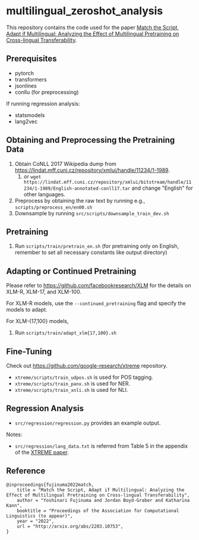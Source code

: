 # multilingual_zeroshot_analysis
This repository contains the code used for the paper [Match the Script, Adapt if Multilingual: Analyzing the Effect of Multilingual Pretraining on Cross-lingual Transferability](http://arxiv.org/abs/2203.10753).

## Prerequisites
* pytorch
* transformers
* jsonlines
* conllu (for preprocessing)

If running regression analysis:
* statsmodels
* lang2vec

## Obtaining and Preprocessing the Pretraining Data
1. Obtain CoNLL 2017 Wikipedia dump from https://lindat.mff.cuni.cz/repository/xmlui/handle/11234/1-1989. 
   1. or `wget https://lindat.mff.cuni.cz/repository/xmlui/bitstream/handle/11234/1-1989/English-annotated-conll17.tar` and change "English" for other languages.
2. Preprocess by obtaining the raw text by running e.g., `scripts/preprocess_en/en00.sh`
3. Downsample by running `src/scripts/downsample_train_dev.sh`

## Pretraining
1. Run `scripts/train/pretrain_en.sh` (for pretraining only on English, remember to set all necessary constants like output directory)

## Adapting or Continued Pretraining
Please refer to https://github.com/facebookresearch/XLM for the details on XLM-R, XLM-17, and XLM-100.

For XLM-R models, use the `--continued_pretraining` flag and specify the models to adapt.

For XLM-{17,100} models,
1. Run `scripts/train/adapt_xlm{17,100}.sh` 

## Fine-Tuning
Check out https://github.com/google-research/xtreme repository.
* `xtreme/scripts/train_udpos.sh` is used for POS tagging.
* `xtreme/scripts/train_panx.sh` is used for NER.
* `xtreme/scripts/train_xnli.sh` is used for NLI.

## Regression Analysis
* `src/regression/regression.py` provides an example output.

Notes:
* `src/regression/lang_data.txt` is referred from Table 5 in the appendix of the [XTREME paper](https://arxiv.org/pdf/2003.11080.pdf).

## Reference 

```
@inproceedings{fujinuma2022match,
    title = "Match the Script, Adapt if Multilingual: Analyzing the Effect of Multilingual Pretraining on Cross-lingual Transferability",
    author = "Yoshinari Fujinuma and Jordan Boyd-Graber and Katharina Kann",
    booktitle = "Proceedings of the Association for Computational Linguistics (to appear)",
    year = "2022",
    url = "http://arxiv.org/abs/2203.10753",
}
```
